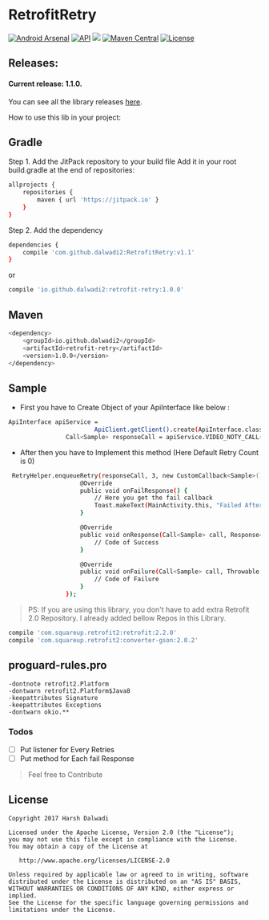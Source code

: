 # RetrofitRetry

[![Android Arsenal](https://img.shields.io/badge/Android%20Arsenal-RetrofitRetry-blue.svg?style=flat)](https://android-arsenal.com/details/1/5739)
[![API](https://img.shields.io/badge/API-14%2B-orange.svg?style=flat)](https://android-arsenal.com/api?level=14)
[![](https://jitpack.io/v/dalwadi2/RetrofitRetry.svg)](https://jitpack.io/#dalwadi2/RetrofitRetry/v1.1)
[![Maven Central](https://maven-badges.herokuapp.com/maven-central/io.github.dalwadi2/retrofit-retry/badge.svg)](https://maven-badges.herokuapp.com/maven-central/io.github.dalwadi2/retrofit-retry)
[![License](https://img.shields.io/badge/license-Apache%202-4EB1BA.svg)](https://www.apache.org/licenses/LICENSE-2.0.html)

## Releases:

#### Current release: 1.1.0.

You can see all the library releases [here](https://github.com/dalwadi2/RetrofitRetry/releases).

How to use this lib in your project: 
## Gradle
Step 1. Add the JitPack repository to your build file
Add it in your root build.gradle at the end of repositories:
```sh
allprojects {
	repositories {
		maven { url 'https://jitpack.io' }
	}
}
```

Step 2. Add the dependency
```sh
dependencies {
	compile 'com.github.dalwadi2:RetrofitRetry:v1.1'
}
```
or

```sh
compile 'io.github.dalwadi2:retrofit-retry:1.0.0'
```
## Maven
```sh
<dependency>
    <groupId>io.github.dalwadi2</groupId>
    <artifactId>retrofit-retry</artifactId>
    <version>1.0.0</version>
</dependency>
```
## Sample

- First you have to Create Object of your ApiInterface like below : 
```sh
ApiInterface apiService =
                        ApiClient.getClient().create(ApiInterface.class);
                Call<Sample> responseCall = apiService.VIDEO_NOTY_CALL();
```
- After then you have to Implement this method (Here Default Retry Count is 0)
```sh
 RetryHelper.enqueueRetry(responseCall, 3, new CustomCallback<Sample>() {
                    @Override
                    public void onFailResponse() {
                        // Here you get the fail callback
                        Toast.makeText(MainActivity.this, "Failed After Retry", Toast.LENGTH_SHORT).show();
                    }

                    @Override
                    public void onResponse(Call<Sample> call, Response<Sample> response) {
                        // Code of Success
                    }

                    @Override
                    public void onFailure(Call<Sample> call, Throwable t) {
                        // Code of Failure
                    }
                });
```
> PS: If you are using this library, you don't have to add extra Retrofit 2.0 Repository.
I already added bellow Repos in this Library.
```sh
compile 'com.squareup.retrofit2:retrofit:2.2.0'
compile 'com.squareup.retrofit2:converter-gson:2.0.2'
```
## proguard-rules.pro
```
-dontnote retrofit2.Platform
-dontwarn retrofit2.Platform$Java8
-keepattributes Signature
-keepattributes Exceptions
-dontwarn okio.**
```
### Todos

* [ ] Put listener for Every Retries
* [ ] Put method for Each fail Response

> Feel free to Contribute

## License

    Copyright 2017 Harsh Dalwadi

    Licensed under the Apache License, Version 2.0 (the "License");
    you may not use this file except in compliance with the License.
    You may obtain a copy of the License at

       http://www.apache.org/licenses/LICENSE-2.0

    Unless required by applicable law or agreed to in writing, software
    distributed under the License is distributed on an "AS IS" BASIS,
    WITHOUT WARRANTIES OR CONDITIONS OF ANY KIND, either express or implied.
    See the License for the specific language governing permissions and
    limitations under the License.
